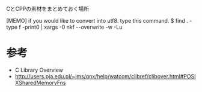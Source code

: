 CとCPPの素材をまとめておく場所

[MEMO]
if you would like to convert into utf8. type this command.
	$ find . -type f -print0 | xargs -0 nkf --overwrite -w -Lu

# 参考
- C Library Overview
 - http://users.pja.edu.pl/~jms/qnx/help/watcom/clibref/clibover.html#POSIXSharedMemoryFns
